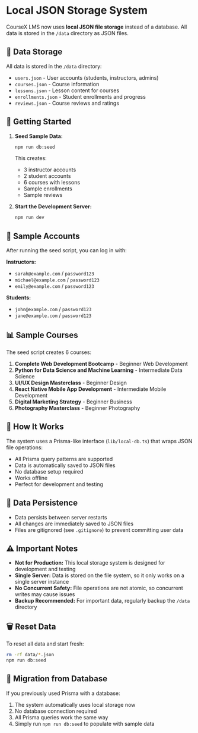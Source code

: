 # Local JSON Storage System

CourseX LMS now uses **local JSON file storage** instead of a database. All data is stored in the `/data` directory as JSON files.

## 📁 Data Storage

All data is stored in the `/data` directory:
- `users.json` - User accounts (students, instructors, admins)
- `courses.json` - Course information
- `lessons.json` - Lesson content for courses
- `enrollments.json` - Student enrollments and progress
- `reviews.json` - Course reviews and ratings

## 🚀 Getting Started

1. **Seed Sample Data:**
   ```bash
   npm run db:seed
   ```

   This creates:
   - 3 instructor accounts
   - 2 student accounts
   - 6 courses with lessons
   - Sample enrollments
   - Sample reviews

2. **Start the Development Server:**
   ```bash
   npm run dev
   ```

## 👤 Sample Accounts

After running the seed script, you can log in with:

**Instructors:**
- `sarah@example.com` / `password123`
- `michael@example.com` / `password123`
- `emily@example.com` / `password123`

**Students:**
- `john@example.com` / `password123`
- `jane@example.com` / `password123`

## 📊 Sample Courses

The seed script creates 6 courses:
1. **Complete Web Development Bootcamp** - Beginner Web Development
2. **Python for Data Science and Machine Learning** - Intermediate Data Science
3. **UI/UX Design Masterclass** - Beginner Design
4. **React Native Mobile App Development** - Intermediate Mobile Development
5. **Digital Marketing Strategy** - Beginner Business
6. **Photography Masterclass** - Beginner Photography

## 🔧 How It Works

The system uses a Prisma-like interface (`lib/local-db.ts`) that wraps JSON file operations:
- All Prisma query patterns are supported
- Data is automatically saved to JSON files
- No database setup required
- Works offline
- Perfect for development and testing

## 📝 Data Persistence

- Data persists between server restarts
- All changes are immediately saved to JSON files
- Files are gitignored (see `.gitignore`) to prevent committing user data

## ⚠️ Important Notes

- **Not for Production:** This local storage system is designed for development and testing
- **Single Server:** Data is stored on the file system, so it only works on a single server instance
- **No Concurrent Safety:** File operations are not atomic, so concurrent writes may cause issues
- **Backup Recommended:** For important data, regularly backup the `/data` directory

## 🗑️ Reset Data

To reset all data and start fresh:
```bash
rm -rf data/*.json
npm run db:seed
```

## 🔄 Migration from Database

If you previously used Prisma with a database:
1. The system automatically uses local storage now
2. No database connection required
3. All Prisma queries work the same way
4. Simply run `npm run db:seed` to populate with sample data

